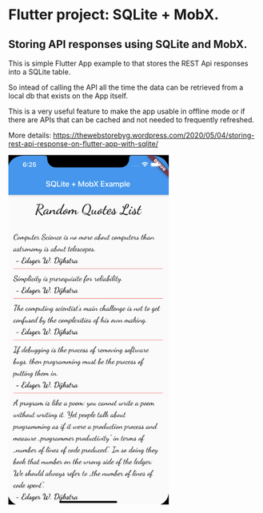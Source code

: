 # Flutter project: SQLite + MobX.

## Storing API responses using SQLite and MobX.

This is simple Flutter App example to that stores the REST Api responses into a SQLite table.

So intead of calling the API all the time the data can be retrieved from a local db that exists on the App itself.

This is a very useful feature to make the app usable in offline mode or if there are APIs that can be cached and not needed to frequently refreshed.

More details: https://thewebstorebyg.wordpress.com/2020/05/04/storing-rest-api-response-on-flutter-app-with-sqlite/

<img src="https://github.com/giri-jeedigunta/sqlite_example/blob/master/assets/images/sqlite_mobx_flutter.png" height="700" alt="Screenshot" />


